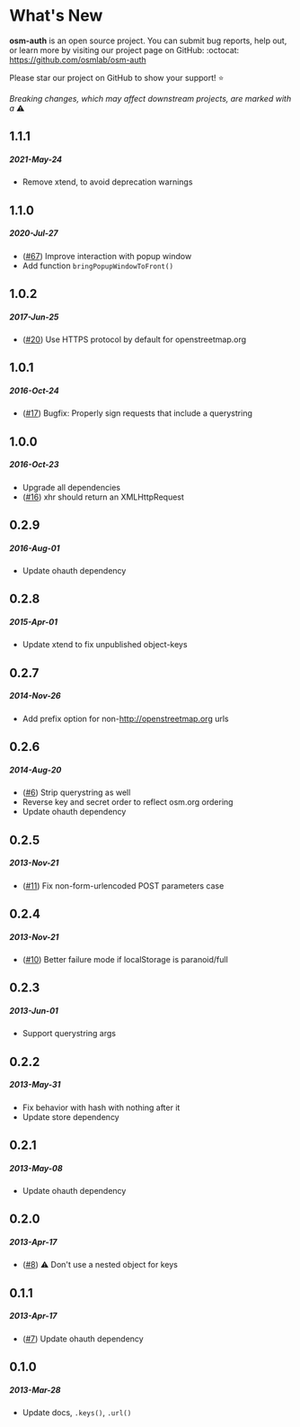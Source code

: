 # What's New

**osm-auth** is an open source project. You can submit bug reports, help out,
or learn more by visiting our project page on GitHub:  :octocat: https://github.com/osmlab/osm-auth

Please star our project on GitHub to show your support! :star:

_Breaking changes, which may affect downstream projects, are marked with a_ :warning:

<!--
# A.B.C
##### YYYY-MMM-DD
*

[#xx]: https://github.com/osmlab/osm-auth/issues/xx
-->

## 1.1.1
##### 2021-May-24
* Remove xtend, to avoid deprecation warnings

[#76]: https://github.com/osmlab/osm-auth/issues/76


## 1.1.0
##### 2020-Jul-27
* ([#67]) Improve interaction with popup window
* Add function `bringPopupWindowToFront()`

[#67]: https://github.com/osmlab/osm-auth/issues/67


## 1.0.2
##### 2017-Jun-25
* ([#20]) Use HTTPS protocol by default for openstreetmap.org

[#20]: https://github.com/osmlab/osm-auth/issues/20


## 1.0.1
##### 2016-Oct-24
* ([#17]) Bugfix: Properly sign requests that include a querystring

[#17]: https://github.com/osmlab/osm-auth/issues/17


## 1.0.0
##### 2016-Oct-23
* Upgrade all dependencies
* ([#16]) xhr should return an XMLHttpRequest

[#16]: https://github.com/osmlab/osm-auth/issues/16


## 0.2.9
##### 2016-Aug-01
* Update ohauth dependency


## 0.2.8
##### 2015-Apr-01
* Update xtend to fix unpublished object-keys


## 0.2.7
##### 2014-Nov-26
* Add prefix option for non-http://openstreetmap.org urls


## 0.2.6
##### 2014-Aug-20
* ([#6]) Strip querystring as well
* Reverse key and secret order to reflect osm.org ordering
* Update ohauth dependency

[#6]: https://github.com/osmlab/osm-auth/issues/6


## 0.2.5
##### 2013-Nov-21
* ([#11]) Fix non-form-urlencoded POST parameters case

[#11]: https://github.com/osmlab/osm-auth/issues/11


## 0.2.4
##### 2013-Nov-21
* ([#10]) Better failure mode if localStorage is paranoid/full

[#10]: https://github.com/osmlab/osm-auth/issues/10


## 0.2.3
##### 2013-Jun-01
* Support querystring args


## 0.2.2
##### 2013-May-31
* Fix behavior with hash with nothing after it
* Update store dependency


## 0.2.1
##### 2013-May-08
* Update ohauth dependency


## 0.2.0
##### 2013-Apr-17
* ([#8]) :warning: Don't use a nested object for keys

[#8]: https://github.com/osmlab/osm-auth/issues/8


## 0.1.1
##### 2013-Apr-17
* ([#7]) Update ohauth dependency

[#7]: https://github.com/osmlab/osm-auth/issues/7


## 0.1.0
##### 2013-Mar-28
* Update docs, `.keys()`, `.url()`